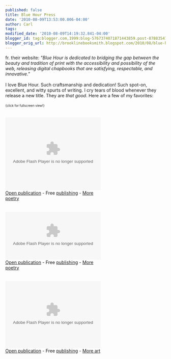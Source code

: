 ```yaml
---
published: false
title: Blue Hour Press
date: '2010-08-09T13:53:00.006-04:00'
author: Carl
tags: 
modified_date: '2010-08-09T14:19:32.841-04:00'
blogger_id: tag:blogger.com,1999:blog-5767374071871443859.post-8788354726052443229
blogger_orig_url: http://brooklinebooksmith.blogspot.com/2010/08/blue-hour-press.html
---
```


fr. their website: <i>"Blue Hour is dedicated to bridging the gap between the beauty and tradition of print with the accessibility and possibility of the web, releasing digital chapbooks that are satisfying, respectable, and innovative."</i>
<br />
<br />I love Blue Hour. Such craftsmanship and dedication! Such spot-on, excellent, and witty spurts of writing. I cry tears of blood whenever they release a new title. They are <i>that good</i>. Here are a few of my favorites:
<br />
<br /><font size="1">{click for fullscreen view!}</font>
<br />
<br /><div><object style="width:300px;height:229px" ><param name="movie" value="http://static.issuu.com/webembed/viewers/style1/v1/IssuuViewer.swf?mode=embed&amp;layout=http%3A%2F%2Fskin.issuu.com%2Fv%2Flight%2Flayout.xml&amp;showFlipBtn=true&amp;documentId=090310001016-b267711b5c6d45fa95cc78396a3c4c41&amp;docName=airport&amp;username=bluehourpress&amp;loadingInfoText=Airport&amp;et=1281464017234&amp;er=99" /><param name="allowfullscreen" value="true"/><param name="menu" value="false"/><embed src="http://static.issuu.com/webembed/viewers/style1/v1/IssuuViewer.swf" type="application/x-shockwave-flash" allowfullscreen="true" menu="false" style="width:300px;height:229px" flashvars="mode=embed&amp;layout=http%3A%2F%2Fskin.issuu.com%2Fv%2Flight%2Flayout.xml&amp;showFlipBtn=true&amp;documentId=090310001016-b267711b5c6d45fa95cc78396a3c4c41&amp;docName=airport&amp;username=bluehourpress&amp;loadingInfoText=Airport&amp;et=1281464017234&amp;er=99" /></object><div style="width:300px;text-align:left;"><a href="http://issuu.com/bluehourpress/docs/airport?mode=embed&amp;layout=http%3A%2F%2Fskin.issuu.com%2Fv%2Flight%2Flayout.xml&amp;showFlipBtn=true" target="_blank">Open publication</a> - Free <a href="http://issuu.com" target="_blank">publishing</a> - <a href="http://issuu.com/search?q=poetry" target="_blank">More poetry</a></div></div>
<br />
<br /><div><object style="width:300px;height:150px" ><param name="movie" value="http://static.issuu.com/webembed/viewers/style1/v1/IssuuViewer.swf?mode=embed&amp;layout=http%3A%2F%2Fskin.issuu.com%2Fv%2Flight%2Flayout.xml&amp;showFlipBtn=true&amp;documentId=090415134905-c60f9e6d7009474ca0f747f77d63f740&amp;docName=theykissedtheirhomes&amp;username=bluehourpress&amp;loadingInfoText=They%20Kissed%20Their%20Homes&amp;et=1281464087953&amp;er=37" /><param name="allowfullscreen" value="true"/><param name="menu" value="false"/><embed src="http://static.issuu.com/webembed/viewers/style1/v1/IssuuViewer.swf" type="application/x-shockwave-flash" allowfullscreen="true" menu="false" style="width:300px;height:150px" flashvars="mode=embed&amp;layout=http%3A%2F%2Fskin.issuu.com%2Fv%2Flight%2Flayout.xml&amp;showFlipBtn=true&amp;documentId=090415134905-c60f9e6d7009474ca0f747f77d63f740&amp;docName=theykissedtheirhomes&amp;username=bluehourpress&amp;loadingInfoText=They%20Kissed%20Their%20Homes&amp;et=1281464087953&amp;er=37" /></object><div style="width:300px;text-align:left;"><a href="http://issuu.com/bluehourpress/docs/theykissedtheirhomes?mode=embed&amp;layout=http%3A%2F%2Fskin.issuu.com%2Fv%2Flight%2Flayout.xml&amp;showFlipBtn=true" target="_blank">Open publication</a> - Free <a href="http://issuu.com" target="_blank">publishing</a> - <a href="http://issuu.com/search?q=poetry" target="_blank">More poetry</a></div></div>
<br />
<br /><div><object style="width:300px;height:210px" ><param name="movie" value="http://static.issuu.com/webembed/viewers/style1/v1/IssuuViewer.swf?mode=embed&amp;layout=http%3A%2F%2Fskin.issuu.com%2Fv%2Flight%2Flayout.xml&amp;showFlipBtn=true&amp;documentId=091005040856-fedd69dabe7f4d3bbafc5e5531872ef8&amp;docName=myheartdrawsaroughmap&amp;username=bluehourpress&amp;loadingInfoText=My%20Heart%20Draws%20a%20Rough%20Map&amp;et=1281464134625&amp;er=65" /><param name="allowfullscreen" value="true"/><param name="menu" value="false"/><embed src="http://static.issuu.com/webembed/viewers/style1/v1/IssuuViewer.swf" type="application/x-shockwave-flash" allowfullscreen="true" menu="false" style="width:300px;height:210px" flashvars="mode=embed&amp;layout=http%3A%2F%2Fskin.issuu.com%2Fv%2Flight%2Flayout.xml&amp;showFlipBtn=true&amp;documentId=091005040856-fedd69dabe7f4d3bbafc5e5531872ef8&amp;docName=myheartdrawsaroughmap&amp;username=bluehourpress&amp;loadingInfoText=My%20Heart%20Draws%20a%20Rough%20Map&amp;et=1281464134625&amp;er=65" /></object><div style="width:300px;text-align:left;"><a href="http://issuu.com/bluehourpress/docs/myheartdrawsaroughmap?mode=embed&amp;layout=http%3A%2F%2Fskin.issuu.com%2Fv%2Flight%2Flayout.xml&amp;showFlipBtn=true" target="_blank">Open publication</a> - Free <a href="http://issuu.com" target="_blank">publishing</a> - <a href="http://issuu.com/search?q=art" target="_blank">More art</a></div></div>
<br />
<br />
<br />
<br />